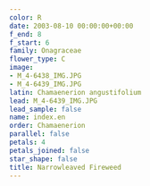 ```yaml
---
color: R
date: 2003-08-10 00:00:00+00:00
f_end: 8
f_start: 6
family: Onagraceae
flower_type: C
image:
- M_4-6438_IMG.JPG
- M_4-6439_IMG.JPG
latin: Chamaenerion angustifolium
lead: M_4-6439_IMG.JPG
lead_sample: false
name: index.en
order: Chamaenerion
parallel: false
petals: 4
petals_joined: false
star_shape: false
title: Narrowleaved Fireweed
---
```


